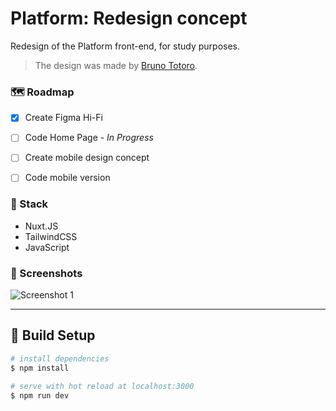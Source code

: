 # Platform: Redesign concept

Redesign of the Platform front-end, for study purposes.

> The design was made by [Bruno Totoro](https://dribbble.com/shots/19994977-BKPS-Platform-Dashboard).

### 🗺️ Roadmap

- [x] Create Figma Hi-Fi
- [ ] Code Home Page - _In Progress_
- [ ] Create mobile design concept
- [ ] Code mobile version


### 🔧 Stack

- Nuxt.JS
- TailwindCSS
- JavaScript

### 📸 Screenshots

![Screenshot 1](https://cdn.dribbble.com/userupload/4057882/file/original-067fb395052ba2f1517762d78b523f03.png?compress=1&resize=1024x764)


---

## 🧰 Build Setup

```bash
# install dependencies
$ npm install

# serve with hot reload at localhost:3000
$ npm run dev
